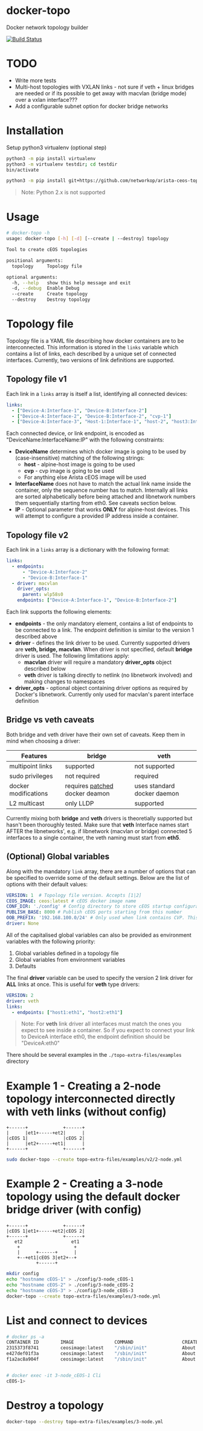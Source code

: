 # docker-topo
Docker network topology builder

[![Build Status](https://travis-ci.org/networkop/arista-ceos-topo.svg)](https://travis-ci.org/networkop/arista-ceos-topo)

# TODO

* Write more tests
* Multi-host topologies with VXLAN links - not sure if veth + linux bridges are needed or if its possible to get away with macvlan (bridge mode) over a vxlan interface???
* Add a configurable subnet option for docker bridge networks

# Installation

Setup python3 virtualenv (optional step)

```bash
python3 -m pip install virtualenv
python3 -m virtualenv testdir; cd testdir
bin/activate 
```

````bash
python3 -m pip install git+https://github.com/networkop/arista-ceos-topo.git
````

> Note: Python 2.x is not supported

# Usage

```bash
# docker-topo -h
usage: docker-topo [-h] [-d] [--create | --destroy] topology

Tool to create cEOS topologies

positional arguments:
  topology     Topology file

optional arguments:
  -h, --help   show this help message and exit
  -d, --debug  Enable Debug
  --create     Create topology
  --destroy    Destroy topology
```

# Topology file

Topology file is a YAML file describing how docker containers are to be interconnected.
This information is stored in the `links` variable which 
contains a list of links, each described by a unique set of connected interfaces. 
Currently, two versions of link definitions are supported.

## Topology file v1
Each link in a `links` array is itself a list, identifying all connected devices:
```yaml
links:
  - ["Device-A:Interface-1", "Device-B:Interface-2"]
  - ["Device-A:Interface-2", "Device-B:Interface-2", "cvp-1"]
  - ["Device-A:Interface-3", "Host-1:Interface-1", "host-2", "host3:Interface-2:192.168.0.10/24"]
```
Each connected device, or link endpoint, is encoded as "DeviceName:InterfaceName:IP" with the following constraints:

* **DeviceName** determines which docker image is going to be used by (case-insensitive) matching of the following strings:
  * **host** - alpine-host image is going to be used
  * **cvp** - cvp image is going to be used
  * For anything else Arista cEOS image will be used 
* **InterfaceName** does not have to match the actual link name inside the container, only the sequence number has to match. Internally all links are sorted alphabetically before being attached and libnetwork numbers them sequentially starting from eth0. See caveats section below.
* **IP** - Optional parameter that works **ONLY** for alpine-host devices. This will attempt to configure a provided IP address inside a container.

## Topology file v2
Each link in a `links` array is a dictionary with the following format:
```yaml
links:
  - endpoints:
      - "Device-A:Interface-2" 
      - "Device-B:Interface-1"
  - driver: macvlan
    driver_opts: 
      parent: wlp58s0
    endpoints: ["Device-A:Interface-1", "Device-B:Interface-2"]
```
Each link supports the following elements:

* **endpoints** - the only mandatory element, contains a list of endpoints to be connected to a link. The endpoint definition is similar to the version 1 described above
* **driver** - defines the link driver to be used. Currently supported drivers are **veth, bridge, macvlan**. When driver is not specified, default **bridge** driver is used. The following limitations apply:
  * **macvlan** driver will require a mandatory **driver_opts** object described below
  * **veth** driver is talking directly to netlink (no libnetwork involved) and making changes to namespaces
* **driver_opts** - optional object containing driver options as required by Docker's libnetwork. Currently only used for macvlan's parent interface definition

## Bridge vs veth caveats

Both bridge and veth driver have their own set of caveats. Keep them in mind when choosing a driver:

| Features | bridge | veth |
|--------|------|------|
| multipoint links | supported | not supported |
| sudo privileges | not required | required | 
| docker modifications | requires [patched][1] docker deamon | uses standard docker daemon |
| L2 multicast | only LLDP | supported | 
 
Currently mixing both **bridge** and **veth** drivers is theoretially supported but hasn't been thoroughly tested. Make sure that **veth** Interface names start AFTER the libnetworks', e.g. if libnetwork (macvlan or bridge) connected 5 interfaces to a single container, the veth naming must start from **eth5**.

## (Optional) Global variables
Along with the mandatory `link` array, there are a number of options that can be specified to override some of the default settings. Below are the list of options with their default values:

```yaml
VERSION: 1  # Topology file version. Accepts [1|2]
CEOS_IMAGE: ceos:latest # cEOS docker image name
CONF_DIR: './config' # Config directory to store cEOS startup configuration files
PUBLISH_BASE: 8000 # Publish cEOS ports starting from this number
OOB_PREFIX: '192.168.100.0/24' # Only used when link contains CVP. This prefix is assinged to CVP's eth1
driver: None
```

All of the capitalised global variables can also be provided as environment variables with the following priority:

1. Global variables defined in a topology file
2. Global variables from environment variables
3. Defaults

The final **driver** variable can be used to specify the version 2 link driver for **ALL** links at once. This is useful for **veth** type drivers:

```yaml
VERSION: 2
driver: veth
links:
  - endpoints: ["host1:eth1", "host2:eth1"]
```

> Note: For **veth** link driver all interfaces must match the ones you expect to see inside a container. So if you expect to connect your link to DeviceA interface eth0, the endpoint definition should be "DeviceA:eth0"


There should be several examples in the `./topo-extra-files/examples` directory


# Example 1 - Creating a 2-node topology interconnected directly with veth links (without config)

```text
+------+             +------+
|      |et1+-----+et2|      |
|cEOS 1|             |cEOS 2|
|      |et2+-----+et1|      |
+------+             +------+
```

```bash
sudo docker-topo --create topo-extra-files/examples/v2/2-node.yml
```

# Example 2 - Creating a 3-node topology using the default docker bridge driver (with config)
```text
+------+             +------+
|cEOS 1|et1+-----+et2|cEOS 2|
+------+             +------+
   et2                  et1
    +                    +
    |      +------+      |
    +--+et1|cEOS 3|et2+--+
           +------+

```

```bash
mkdir config
echo "hostname cEOS-1" > ./config/3-node_cEOS-1
echo "hostname cEOS-2" > ./config/3-node_cEOS-2
echo "hostname cEOS-3" > ./config/3-node_cEOS-3
docker-topo --create topo-extra-files/examples/3-node.yml
```

# List and connect to devices

```bash
# docker ps -a 
CONTAINER ID        IMAGE               COMMAND                  CREATED              STATUS                     PORTS                   NAMES
2315373f8741        ceosimage:latest    "/sbin/init"             About a minute ago   Up About a minute          0.0.0.0:9002->443/tcp   3-node_cEOS-3
e427def01f3a        ceosimage:latest    "/sbin/init"             About a minute ago   Up About a minute          0.0.0.0:9001->443/tcp   3-node_cEOS-2
f1a2ac8a904f        ceosimage:latest    "/sbin/init"             About a minute ago   Up About a minute          0.0.0.0:9000->443/tcp   3-node_cEOS-1


# docker exec -it 3-node_cEOS-1 Cli
cEOS-1>
```

# Destroy a topology

```bash
docker-topo --destroy topo-extra-files/examples/3-node.yml
```



[1]: https://networkop.co.uk/post/2018-03-03-docker-multinet/
